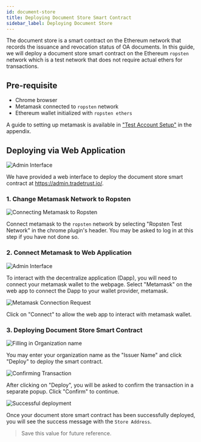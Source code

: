 ```yaml
---
id: document-store
title: Deploying Document Store Smart Contract
sidebar_label: Deploying Document Store
---
```


The document store is a smart contract on the Ethereum network that records the issuance and revocation status of OA documents. In this guide, we will deploy a document store smart contract on the Ethereum `ropsten` network which is a test network that does not require actual ethers for transactions.

## Pre-requisite

- Chrome browser
- Metamask connected to `ropsten` network
- Ethereum wallet initialized with `ropsten ethers`

A guide to setting up metamask is available in ["Test Account Setup"](/docs/appendix/ropsten-setup) in the appendix.

## Deploying via Web Application

![Admin Interface](/docs/verifiable-document/document-store/interface.png)

We have provided a web interface to deploy the document store smart contract at https://admin.tradetrust.io/.

### 1. Change Metamask Network to Ropsten

![Connecting Metamask to Ropsten](/docs/verifiable-document/document-store/ropsten.png)

Connect metamask to the `ropsten` network by selecting "Ropsten Test Network" in the chrome plugin's header. You may be asked to log in at this step if you have not done so.

### 2. Connect Metamask to Web Application

![Admin Interface](/docs/verifiable-document/document-store/interface.png)

To interact with the decentralize application (Dapp), you will need to connect your metamask wallet to the webpage. Select "Metamask" on the web app to connect the Dapp to your wallet provider, metamask.

![Metamask Connection Request](/docs/verifiable-document/document-store/connection-request.png)

Click on "Connect" to allow the web app to interact with metamask wallet.

### 3. Deploying Document Store Smart Contract

![Filling in Organization name](/docs/verifiable-document/document-store/deploy.png)

You may enter your organization name as the "Issuer Name" and click "Deploy" to deploy the smart contract.

![Confirming Transaction](/docs/verifiable-document/document-store/confirmation.png)

After clicking on "Deploy", you will be asked to confirm the transaction in a separate popup. Click "Confirm" to continue.

![Successful deployment](/docs/verifiable-document/document-store/success.png)

Once your document store smart contract has been successfully deployed, you will see the success message with the `Store Address`.

> Save this value for future reference.
